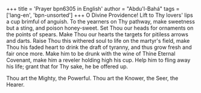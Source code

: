 +++
title = 'Prayer bpn6305 in English'
author = "Abdu'l-Bahá"
tags = ['lang-en', 'bpn-unsorted']
+++
O Divine Providence!  Lift to Thy lovers' lips a cup brimful of anguish.  To the yearners on Thy pathway, make sweetness but a sting, and poison honey-sweet.  Set Thou our heads for ornaments on the points of spears.  Make Thou our hearts the targets for pitiless arrows and darts.  Raise Thou this withered soul to life on the martyr's field, make Thou his faded heart to drink the draft of tyranny, and thus grow fresh and fair once more.  Make him to be drunk with the wine of Thine Eternal Covenant, make him a reveler holding high his cup.  Help him to fling away his life; grant that for Thy sake, he be offered up.

Thou art the Mighty, the Powerful.  Thou art the Knower, the Seer, the Hearer.
